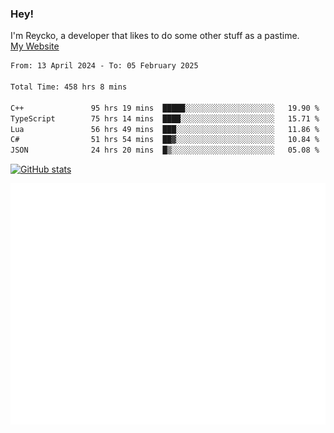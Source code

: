 ### Hey!
I'm Reycko, a developer that likes to do some other stuff as a pastime.  
[My Website](https://reycko.root.sx)

<!--START_SECTION:wakasection-->

```txt
From: 13 April 2024 - To: 05 February 2025

Total Time: 458 hrs 8 mins

C++               95 hrs 19 mins  █████░░░░░░░░░░░░░░░░░░░░   19.90 %
TypeScript        75 hrs 14 mins  ████░░░░░░░░░░░░░░░░░░░░░   15.71 %
Lua               56 hrs 49 mins  ███░░░░░░░░░░░░░░░░░░░░░░   11.86 %
C#                51 hrs 54 mins  ██▓░░░░░░░░░░░░░░░░░░░░░░   10.84 %
JSON              24 hrs 20 mins  █▒░░░░░░░░░░░░░░░░░░░░░░░   05.08 %
```

<!--END_SECTION:wakasection-->

[![GitHub stats](https://github-readme-stats.vercel.app/api?username=Reycko&show_icons=true&theme=dark&hide_title=true&count_private=true)](https://github.com/anuraghazra/github-readme-stats)

![Metrics](/github-metrics.svg)
